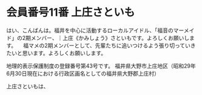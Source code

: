 # 会員番号11番 上庄さといも

はい、こんばんは。福井を中心に活動するローカルアイドル、「福音のマーメイド」の2期メンバー、｜上庄《かみしょう》さといもです。よろしくお願いします。
　福マメの2期メンバーとして、先輩たちに追いつけるよう張り切っていきたいと思います。よろしくお願いします。
 
 
 地理的表示保護制度の登録番号第43号です。
 福井県大野市上庄地区（昭和29年6月30日現在における行政区画名としての福井県大野郡上庄村）
 
上庄さといもは、